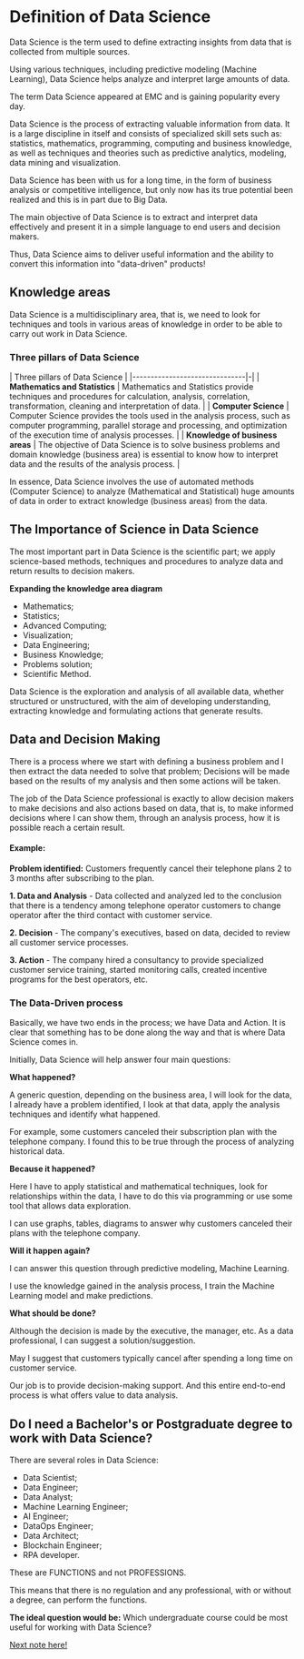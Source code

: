 # Definition of Data Science

Data Science is the term used to define extracting insights from data that is collected from multiple sources.

Using various techniques, including predictive modeling (Machine Learning), Data Science helps analyze and interpret large amounts of data.

The term Data Science appeared at EMC and is gaining popularity every day.

Data Science is the process of extracting valuable information from data. It is a large discipline in itself and consists of specialized skill sets such as: statistics, mathematics, programming, computing and business knowledge, as well as techniques and theories such as predictive analytics, modeling, data mining and visualization.

Data Science has been with us for a long time, in the form of business analysis or competitive intelligence, but only now has its true potential been realized and this is in part due to Big Data.

The main objective of Data Science is to extract and interpret data effectively and present it in a simple language to end users and decision makers.

Thus, Data Science aims to deliver useful information and the ability to convert this information into "data-driven" products!

## Knowledge areas

Data Science is a multidisciplinary area, that is, we need to look for techniques and tools in various areas of knowledge in order to be able to carry out work in Data Science.

### Three pillars of Data Science

| Three pillars of Data Science |
|-------------------------------|-|
| **Mathematics and Statistics** | Mathematics and Statistics provide techniques and procedures for calculation, analysis, correlation, transformation, cleaning and interpretation of data. |
| **Computer Science** | Computer Science provides the tools used in the analysis process, such as computer programming, parallel storage and processing, and optimization of the execution time of analysis processes. |
| **Knowledge of business areas** | The objective of Data Science is to solve business problems and domain knowledge (business area) is essential to know how to interpret data and the results of the analysis process. |

In essence, Data Science involves the use of automated methods (Computer Science) to analyze (Mathematical and Statistical) huge amounts of data in order to extract knowledge (business areas) from the data.

## The Importance of Science in Data Science

The most important part in Data Science is the scientific part; we apply science-based methods, techniques and procedures to analyze data and return results to decision makers.

**Expanding the knowledge area diagram**

- Mathematics;
- Statistics;
- Advanced Computing;
- Visualization;
- Data Engineering;
- Business Knowledge;
- Problems solution;
- Scientific Method.

Data Science is the exploration and analysis of all available data, whether structured or unstructured, with the aim of developing understanding, extracting knowledge and formulating actions that generate results.

## Data and Decision Making

There is a process where we start with defining a business problem and I then extract the data needed to solve that problem; Decisions will be made based on the results of my analysis and then some actions will be taken.

The job of the Data Science professional is exactly to allow decision makers to make decisions and also actions based on data, that is, to make informed decisions where I can show them, through an analysis process, how it is possible reach a certain result.

#### Example:

**Problem identified:** Customers frequently cancel their telephone plans 2 to 3 months after subscribing to the plan.

**1. Data and Analysis** - Data collected and analyzed led to the conclusion that there is a tendency among telephone operator customers to change operator after the third contact with customer service.

**2. Decision** - The company's executives, based on data, decided to review all customer service processes.

**3. Action** - The company hired a consultancy to provide specialized customer service training, started monitoring calls, created incentive programs for the best operators, etc.

### The Data-Driven process

Basically, we have two ends in the process; we have Data and Action. It is clear that something has to be done along the way and that is where Data Science comes in.

Initially, Data Science will help answer four main questions:

**What happened?**

A generic question, depending on the business area, I will look for the data, I already have a problem identified, I look at that data, apply the analysis techniques and identify what happened.

For example, some customers canceled their subscription plan with the telephone company. I found this to be true through the process of analyzing historical data.

**Because it happened?**

Here I have to apply statistical and mathematical techniques, look for relationships within the data, I have to do this via programming or use some tool that allows data exploration.

I can use graphs, tables, diagrams to answer why customers canceled their plans with the telephone company.

**Will it happen again?**

I can answer this question through predictive modeling, Machine Learning.

I use the knowledge gained in the analysis process, I train the Machine Learning model and make predictions.

**What should be done?**

Although the decision is made by the executive, the manager, etc. As a data professional, I can suggest a solution/suggestion.

May I suggest that customers typically cancel after spending a long time on customer service.

Our job is to provide decision-making support. And this entire end-to-end process is what offers value to data analysis.

## Do I need a Bachelor's or Postgraduate degree to work with Data Science?

There are several roles in Data Science:

- Data Scientist;
- Data Engineer;
- Data Analyst;
- Machine Learning Engineer;
- AI Engineer;
- DataOps Engineer;
- Data Architect;
- Blockchain Engineer;
- RPA developer.

These are FUNCTIONS and not PROFESSIONS.

This means that there is no regulation and any professional, with or without a degree, can perform the functions.

**The ideal question would be:** Which undergraduate course could be most useful for working with Data Science?

[Next note here!](https://github.com/fernandakflima/data-science/blob/main/data-science/data-science-and-big-data.md)